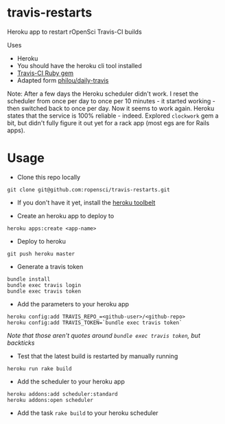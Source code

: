 travis-restarts
============

Heroku app to restart rOpenSci Travis-CI builds

Uses

* Heroku
* You should have the heroku cli tool installed
* [Travis-CI Ruby gem](https://github.com/travis-ci/travis.rb)
* Adapted form [philou/daily-travis](https://github.com/philou/daily-travis)

Note: After a few days the Heroku scheduler didn't work. I reset the scheduler from once per day to once per 10 minutes - it started working - then switched back to once per day. Now it seems to work again. Heroku states that the service is 100% reliable - indeed. Explored `clockwork` gem a bit, but didn't fully figure it out yet for a rack app (most egs are for Rails apps).

Usage
=====

* Clone this repo locally

```shell
git clone git@github.com:ropensci/travis-restarts.git
```

* If you don't have it yet, install the [heroku toolbelt](https://devcenter.heroku.com/articles/quickstart)

* Create an heroku app to deploy to

```shell
heroku apps:create <app-name>
```

* Deploy to heroku

```shell
git push heroku master
```

* Generate a travis token

```shell
bundle install
bundle exec travis login
bundle exec travis token
```
 
* Add the parameters to your heroku app

```shell
heroku config:add TRAVIS_REPO_=<github-user>/<github-repo>
heroku config:add TRAVIS_TOKEN=`bundle exec travis token`
```

_Note that those aren't quotes around `bundle exec travis token`, but backticks_

* Test that the latest build is restarted by manually running

```shell
heroku run rake build
```

* Add the scheduler to your heroku app

```shell
heroku addons:add scheduler:standard
heroku addons:open scheduler
```

* Add the task ```rake build``` to your heroku scheduler
